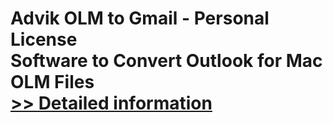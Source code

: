 # Advik OLM to Gmail - Personal License<br />Software to Convert Outlook for Mac OLM Files<br />[>> Detailed information](https://secure.shareit.com/shareit/product.html?productid=300807104&affiliateid=200057808)